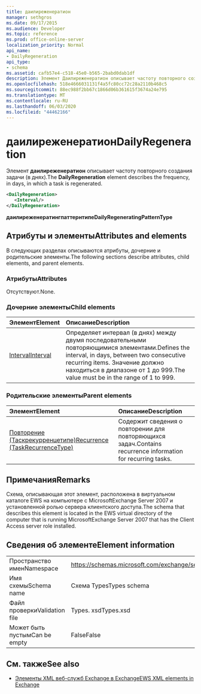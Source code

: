 ```yaml
---
title: даилиреженератион
manager: sethgros
ms.date: 09/17/2015
ms.audience: Developer
ms.topic: reference
ms.prod: office-online-server
localization_priority: Normal
api_name:
- DailyRegeneration
api_type:
- schema
ms.assetid: cafb57e4-c518-45e0-b565-2babd0dab1df
description: Элемент Даилиреженератион описывает частоту повторного создания задачи (в днях).
ms.openlocfilehash: 518e4666031131f4a5fc80cc72c28a2110b468c5
ms.sourcegitcommit: 88ec988f2bb67c1866d06b361615f3674a24e795
ms.translationtype: MT
ms.contentlocale: ru-RU
ms.lasthandoff: 06/03/2020
ms.locfileid: "44462166"
---
```

# <a name="dailyregeneration"></a><span data-ttu-id="16e02-103">даилиреженератион</span><span class="sxs-lookup"><span data-stu-id="16e02-103">DailyRegeneration</span></span>

<span data-ttu-id="16e02-104">Элемент **даилиреженератион** описывает частоту повторного создания задачи (в днях).</span><span class="sxs-lookup"><span data-stu-id="16e02-104">The **DailyRegeneration** element describes the frequency, in days, in which a task is regenerated.</span></span> 
  
```xml
<DailyRegeneration>
   <Interval/>
</DailyRegeneration>
```

<span data-ttu-id="16e02-105">**даилиреженератингпаттернтипе**</span><span class="sxs-lookup"><span data-stu-id="16e02-105">**DailyRegeneratingPatternType**</span></span>

## <a name="attributes-and-elements"></a><span data-ttu-id="16e02-106">Атрибуты и элементы</span><span class="sxs-lookup"><span data-stu-id="16e02-106">Attributes and elements</span></span>

<span data-ttu-id="16e02-107">В следующих разделах описываются атрибуты, дочерние и родительские элементы.</span><span class="sxs-lookup"><span data-stu-id="16e02-107">The following sections describe attributes, child elements, and parent elements.</span></span>
  
### <a name="attributes"></a><span data-ttu-id="16e02-108">Атрибуты</span><span class="sxs-lookup"><span data-stu-id="16e02-108">Attributes</span></span>

<span data-ttu-id="16e02-109">Отсутствуют.</span><span class="sxs-lookup"><span data-stu-id="16e02-109">None.</span></span>
  
### <a name="child-elements"></a><span data-ttu-id="16e02-110">Дочерние элементы</span><span class="sxs-lookup"><span data-stu-id="16e02-110">Child elements</span></span>

|<span data-ttu-id="16e02-111">**Элемент**</span><span class="sxs-lookup"><span data-stu-id="16e02-111">**Element**</span></span>|<span data-ttu-id="16e02-112">**Описание**</span><span class="sxs-lookup"><span data-stu-id="16e02-112">**Description**</span></span>|
|:-----|:-----|
|[<span data-ttu-id="16e02-113">Interval</span><span class="sxs-lookup"><span data-stu-id="16e02-113">Interval</span></span>](interval.md) <br/> |<span data-ttu-id="16e02-114">Определяет интервал (в днях) между двумя последовательными повторяющимися элементами.</span><span class="sxs-lookup"><span data-stu-id="16e02-114">Defines the interval, in days, between two consecutive recurring items.</span></span> <span data-ttu-id="16e02-115">Значение должно находиться в диапазоне от 1 до 999.</span><span class="sxs-lookup"><span data-stu-id="16e02-115">The value must be in the range of 1 to 999.</span></span>  <br/> |
   
### <a name="parent-elements"></a><span data-ttu-id="16e02-116">Родительские элементы</span><span class="sxs-lookup"><span data-stu-id="16e02-116">Parent elements</span></span>

|<span data-ttu-id="16e02-117">**Элемент**</span><span class="sxs-lookup"><span data-stu-id="16e02-117">**Element**</span></span>|<span data-ttu-id="16e02-118">**Описание**</span><span class="sxs-lookup"><span data-stu-id="16e02-118">**Description**</span></span>|
|:-----|:-----|
|[<span data-ttu-id="16e02-119">Повторение (Таскрекурренцетипе)</span><span class="sxs-lookup"><span data-stu-id="16e02-119">Recurrence (TaskRecurrenceType)</span></span>](recurrence-taskrecurrencetype.md) <br/> |<span data-ttu-id="16e02-120">Содержит сведения о повторении для повторяющихся задач.</span><span class="sxs-lookup"><span data-stu-id="16e02-120">Contains recurrence information for recurring tasks.</span></span>  <br/> |
   
## <a name="remarks"></a><span data-ttu-id="16e02-121">Примечания</span><span class="sxs-lookup"><span data-stu-id="16e02-121">Remarks</span></span>

<span data-ttu-id="16e02-122">Схема, описывающая этот элемент, расположена в виртуальном каталоге EWS на компьютере с MicrosoftExchange Server 2007 и установленной ролью сервера клиентского доступа.</span><span class="sxs-lookup"><span data-stu-id="16e02-122">The schema that describes this element is located in the EWS virtual directory of the computer that is running MicrosoftExchange Server 2007 that has the Client Access server role installed.</span></span>
  
## <a name="element-information"></a><span data-ttu-id="16e02-123">Сведения об элементе</span><span class="sxs-lookup"><span data-stu-id="16e02-123">Element information</span></span>

|||
|:-----|:-----|
|<span data-ttu-id="16e02-124">Пространство имен</span><span class="sxs-lookup"><span data-stu-id="16e02-124">Namespace</span></span>  <br/> |https://schemas.microsoft.com/exchange/services/2006/types  <br/> |
|<span data-ttu-id="16e02-125">Имя схемы</span><span class="sxs-lookup"><span data-stu-id="16e02-125">Schema name</span></span>  <br/> |<span data-ttu-id="16e02-126">Схема Types</span><span class="sxs-lookup"><span data-stu-id="16e02-126">Types schema</span></span>  <br/> |
|<span data-ttu-id="16e02-127">Файл проверки</span><span class="sxs-lookup"><span data-stu-id="16e02-127">Validation file</span></span>  <br/> |<span data-ttu-id="16e02-128">Types. xsd</span><span class="sxs-lookup"><span data-stu-id="16e02-128">Types.xsd</span></span>  <br/> |
|<span data-ttu-id="16e02-129">Может быть пустым</span><span class="sxs-lookup"><span data-stu-id="16e02-129">Can be empty</span></span>  <br/> |<span data-ttu-id="16e02-130">False</span><span class="sxs-lookup"><span data-stu-id="16e02-130">False</span></span>  <br/> |
   
## <a name="see-also"></a><span data-ttu-id="16e02-131">См. также</span><span class="sxs-lookup"><span data-stu-id="16e02-131">See also</span></span>

- [<span data-ttu-id="16e02-132">Элементы XML веб-служб Exchange в Exchange</span><span class="sxs-lookup"><span data-stu-id="16e02-132">EWS XML elements in Exchange</span></span>](ews-xml-elements-in-exchange.md)

